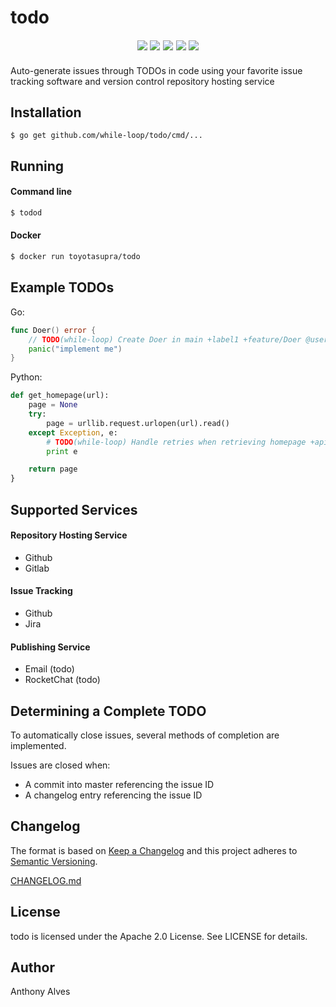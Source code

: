 todo
=======

<p align="center" style="font-family: verdana, serif; font-size:14pt; font-style:italic">
    <a href="https://godoc.org/github.com/while-loop/todo"><img src="https://img.shields.io/badge/godoc-reference-blue.svg?style=flat-square"></a>
    <a href="https://travis-ci.org/while-loop/todo"><img src="https://img.shields.io/travis/while-loop/todo.svg?style=flat-square"></a>
    <a href="https://github.com/while-loop/todo/releases"><img src="https://img.shields.io/github/release/while-loop/todo.svg?style=flat-square"></a>
    <a href="https://coveralls.io/github/while-loop/todo"><img src="https://img.shields.io/coveralls/while-loop/todo.svg?style=flat-square"></a>
    <a href="LICENSE"><img src="https://img.shields.io/badge/license-Apache 2.0-blue.svg?style=flat-square"></a>
</p>

Auto-generate issues through TODOs in code using your favorite issue tracking
software and version control repository hosting service

Installation
------------

```
$ go get github.com/while-loop/todo/cmd/...
```

Running
-------

#### Command line

```bash
$ todod
```

#### Docker

```bash
$ docker run toyotasupra/todo
```

Example TODOs
-------------

Go:

```go
func Doer() error {
    // TODO(while-loop) Create Doer in main +label1 +feature/Doer @user1
    panic("implement me")
}
```

Python:

```python
def get_homepage(url):
    page = None
    try:
        page = urllib.request.urlopen(url).read()
    except Exception, e:
        # TODO(while-loop) Handle retries when retrieving homepage +api
        print e

    return page
}
```

Supported Services
------------------

#### Repository Hosting Service
- Github
- Gitlab

#### Issue Tracking
- Github
- Jira

#### Publishing Service
- Email (todo)
- RocketChat (todo)

Determining a Complete TODO
---------------------------

To automatically close issues, several methods of completion
are implemented.

Issues are closed when:

- A commit into master referencing the issue ID
- A changelog entry referencing the issue ID

Changelog
---------

The format is based on [Keep a Changelog](http://keepachangelog.com/) 
and this project adheres to [Semantic Versioning](http://semver.org/).

[CHANGELOG.md](CHANGELOG.md)

License
-------
todo is licensed under the Apache 2.0 License. See LICENSE for details.

Author
------

Anthony Alves
